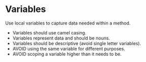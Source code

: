# Variables

Use local variables to capture data needed within a method.

- Variables should use camel casing.
- Variables represent data and should be nouns.
- Variables should be descriptive (avoid single letter variables).
- AVOID using the same variable for different purposes.
- AVOID scoping a variable higher than it needs to be.